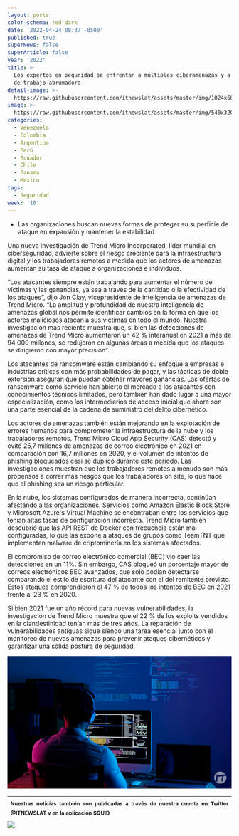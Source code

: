 ```yaml
---
layout: posts
color-schema: red-dark
date: '2022-04-24 08:37 -0500'
published: true
superNews: false
superArticle: false
year: '2022'
title: >-
  Los expertos en seguridad se enfrentan a múltiples ciberamenazas y a una carga
  de trabajo abrumadora
detail-image: >-
  https://raw.githubusercontent.com/itnewslat/assets/master/img/1024x680/codigos-g.jpg
image: >-
  https://raw.githubusercontent.com/itnewslat/assets/master/img/540x320/codigos-p.jpg
categories:
  - Venezuela
  - Colombia
  - Argentina
  - Perú
  - Ecuador
  - Chile
  - Panama
  - Mexico
tags:
  - Seguridad
week: '16'
---
```

- Las organizaciones buscan nuevas formas de proteger su superficie de ataque en expansión y mantener la estabilidad

Una nueva investigación de Trend Micro Incorporated, líder mundial en ciberseguridad, advierte sobre el riesgo creciente para la infraestructura digital y los trabajadores remotos a medida que los actores de amenazas aumentan su tasa de ataque a organizaciones e individuos.
 
“Los atacantes siempre están trabajando para aumentar el número de víctimas y las ganancias, ya sea a través de la cantidad o la efectividad de los ataques”, dijo Jon Clay, vicepresidente de inteligencia de amenazas de Trend Micro. “La amplitud y profundidad de nuestra inteligencia de amenazas global nos permite identificar cambios en la forma en que los actores maliciosos atacan a sus víctimas en todo el mundo. Nuestra investigación más reciente muestra que, si bien las detecciones de amenazas de Trend Micro aumentaron un 42 % interanual en 2021 a más de 94 000 millones, se redujeron en algunas áreas a medida que los ataques se dirigieron con mayor precisión”.
 
Los atacantes de ransomware están cambiando su enfoque a empresas e industrias críticas con más probabilidades de pagar, y las tácticas de doble extorsión aseguran que puedan obtener mayores ganancias. Las ofertas de ransomware como servicio han abierto el mercado a los atacantes con conocimientos técnicos limitados, pero también han dado lugar a una mayor especialización, como los intermediarios de acceso inicial que ahora son una parte esencial de la cadena de suministro del delito cibernético.
 
Los actores de amenazas también están mejorando en la explotación de errores humanos para comprometer la infraestructura de la nube y los trabajadores remotos. Trend Micro Cloud App Security (CAS) detectó y evitó 25,7 millones de amenazas de correo electrónico en 2021 en comparación con 16,7 millones en 2020, y el volumen de intentos de phishing bloqueados casi se duplicó durante este período. Las investigaciones muestran que los trabajadores remotos a menudo son más propensos a correr más riesgos que los trabajadores on site, lo que hace que el phishing sea un riesgo particular.
 
En la nube, los sistemas configurados de manera incorrecta, continúan afectando a las organizaciones. Servicios como Amazon Elastic Block Store y Microsoft Azure's Virtual Machine se encontraban entre los servicios que tenían altas tasas de configuración incorrecta. Trend Micro también descubrió que las API REST de Docker con frecuencia están mal configuradas, lo que las expone a ataques de grupos como TeamTNT que implementan malware de criptominería en los sistemas afectados.
 
El compromiso de correo electrónico comercial (BEC) vio caer las detecciones en un 11%. Sin embargo, CAS bloqueó un porcentaje mayor de correos electrónicos BEC avanzados, que solo podían detectarse comparando el estilo de escritura del atacante con el del remitente previsto. Estos ataques comprendieron el 47 % de todos los intentos de BEC en 2021 frente al 23 % en 2020.
 
Si bien 2021 fue un año récord para nuevas vulnerabilidades, la investigación de Trend Micro muestra que el 22 % de los exploits vendidos en la clandestinidad tenían más de tres años. La reparación de vulnerabilidades antiguas sigue siendo una tarea esencial junto con el monitoreo de nuevas amenazas para prevenir ataques cibernéticos y garantizar una sólida postura de seguridad.

![](https://raw.githubusercontent.com/itnewslat/assets/master/img/540x320/codigos-p.jpg)

<table style="height: 42px;" width="569">
<tbody>
<tr>
<td style="text-align: justify;"><sub><strong>Nuestras noticias también son publicadas a través de nuestra cuenta en Twitter <a href="https://twitter.com/itnewslat?lang=es">@ITNEWSLAT</a> y en la aplicación <a href="https://squidapp.co/en/">SQUID</a></strong></sub></td>
</tr>
</tbody>
</table>

<img src="https://tracker.metricool.com/c3po.jpg?hash=56f88a41e39ab42c063cc51676587a04"/>